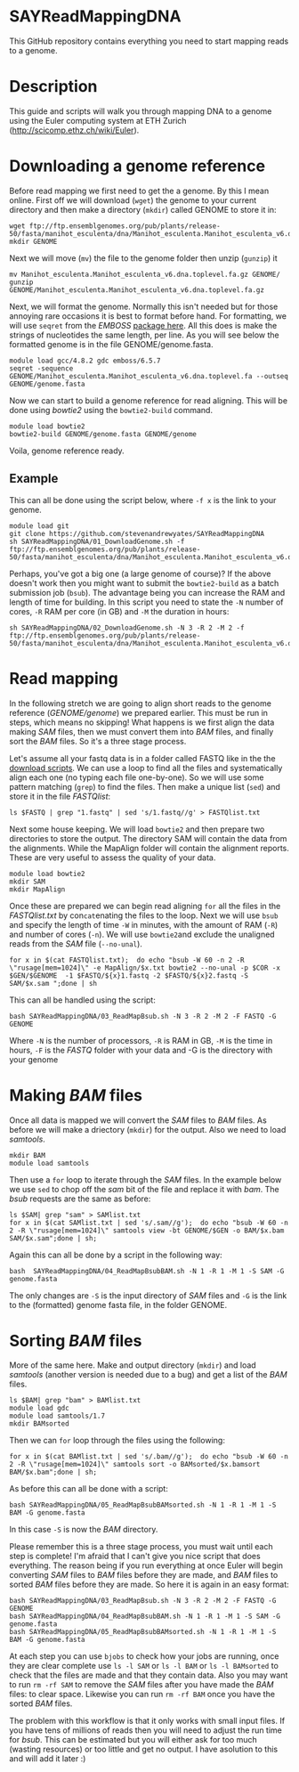 # SAYReadMappingDNA
This GitHub repository contains everything you need to start mapping reads to a genome.


# Description

This guide and scripts will walk you through mapping DNA to a genome using the Euler computing system at ETH Zurich (http://scicomp.ethz.ch/wiki/Euler).

# Downloading a genome reference

Before read mapping we first need to get the a genome. By this I mean online. First off we will download (`wget`) the genome to your current directory and then make a directory (`mkdir`) called GENOME to store it in:

```
wget ftp://ftp.ensemblgenomes.org/pub/plants/release-50/fasta/manihot_esculenta/dna/Manihot_esculenta.Manihot_esculenta_v6.dna.toplevel.fa.gz
mkdir GENOME
```

Next we will move (`mv`) the file to the genome folder then unzip (`gunzip`) it

```
mv Manihot_esculenta.Manihot_esculenta_v6.dna.toplevel.fa.gz GENOME/
gunzip GENOME/Manihot_esculenta.Manihot_esculenta_v6.dna.toplevel.fa.gz
```

Next, we will format the genome. Normally this isn't needed but for those annoying rare occasions it is best to format before hand. For formatting, we will use `seqret` from the *EMBOSS* [package here](http://emboss.bioinformatics.nl/cgi-bin/emboss/help/seqret). All this does is make the strings of nucleotides the same length, per line. As you will see below the formatted genome is in the file GENOME/genome.fasta.

```
module load gcc/4.8.2 gdc emboss/6.5.7
seqret -sequence GENOME/Manihot_esculenta.Manihot_esculenta_v6.dna.toplevel.fa --outseq GENOME/genome.fasta
```

Now we can start to build a genome reference for read aligning. This will be done using *bowtie2* using the `bowtie2-build` command.

```
module load bowtie2
bowtie2-build GENOME/genome.fasta GENOME/genome
```

Voila, genome reference ready.


## Example
This can all be done using the script below, where `-f x` is the link to your genome.

```
module load git
git clone https://github.com/stevenandrewyates/SAYReadMappingDNA
sh SAYReadMappingDNA/01_DownloadGenome.sh -f ftp://ftp.ensemblgenomes.org/pub/plants/release-50/fasta/manihot_esculenta/dna/Manihot_esculenta.Manihot_esculenta_v6.dna.toplevel.fa.gz
```

Perhaps, you've got a big one (a large genome of course)? If the above doesn't work then you might want to submit the `bowtie2-build` as a batch submission job (`bsub`). The advantage being you can increase the RAM and length of time for building. In this script you need to state the `-N` number of cores, `-R` RAM per core (in GB) and  `-M` the duration in hours:

```
sh SAYReadMappingDNA/02_DownloadGenome.sh -N 3 -R 2 -M 2 -f ftp://ftp.ensemblgenomes.org/pub/plants/release-50/fasta/manihot_esculenta/dna/Manihot_esculenta.Manihot_esculenta_v6.dna.toplevel.fa.gz
```
# Read mapping

In  the following stretch we are going to align short reads to the genome reference (*GENOME/genome*) we prepared earlier. This must be run in steps, which means no skipping! What happens is we first align the data making *SAM* files, then we must convert them into *BAM* files, and finally sort the *BAM* files. So it's a three stage process.

Let's assume all your fastq data is in a folder called FASTQ like in the the [download scripts](https://github.com/stevenandrewyates/SAYEulerDataManagement/). We can use a loop to find all the files and systematically align each one (no typing each file one-by-one). So we will use some pattern matching (`grep`) to find the files. Then make a unique list (`sed`) and store it in the file *FASTQlist*:

```
ls $FASTQ | grep "1.fastq" | sed 's/1.fastq//g' > FASTQlist.txt
```

Next some house keeping. We will load `bowtie2` and then prepare two directories to store the output. The directory SAM will contain the data from the alignments. While the MapAlign folder will contain the alignment reports. These are very useful to assess the quality of your data.

```
module load bowtie2
mkdir SAM
mkdir MapAlign
```

Once these are prepared we  can begin read aligning `for` all the files in the *FASTQlist.txt* by con`cat`enating the files to the loop. Next we will use `bsub` and specify the length of time `-W` in minutes, with the amount of RAM (`-R`) and number of cores (`-n`). We will use `bowtie2`and exclude the unaligned reads from the *SAM* file (`--no-unal`).

```
for x in $(cat FASTQlist.txt);  do echo "bsub -W 60 -n 2 -R \"rusage[mem=1024]\" -e MapAlign/$x.txt bowtie2 --no-unal -p $COR -x  $GEN/$GENOME  -1 $FASTQ/${x}1.fastq -2 $FASTQ/${x}2.fastq -S SAM/$x.sam ";done | sh
```
This can all be handled using the script:

```
bash SAYReadMappingDNA/03_ReadMapBsub.sh -N 3 -R 2 -M 2 -F FASTQ -G GENOME
```

Where `-N` is the number of processors, `-R` is RAM in GB, `-M` is the time in hours, `-F` is the *FASTQ* folder with your data and -G is the directory with your genome 

# Making *BAM* files

Once all data is mapped we will convert the *SAM* files to *BAM* files. As before we will make a driectory (`mkdir`) for the output. Also we need to load *samtools*.

```
mkdir BAM
module load samtools
```

Then use a `for` loop to iterate through the *SAM* files. In the example below we use `sed` to chop off the *sam* bit of the file and replace it with *bam*. The *bsub* requests are the same as before:

```
ls $SAM| grep "sam" > SAMlist.txt
for x in $(cat SAMlist.txt | sed 's/.sam//g');  do echo "bsub -W 60 -n 2 -R \"rusage[mem=1024]\" samtools view -bt GENOME/$GEN -o BAM/$x.bam SAM/$x.sam";done | sh;
```

Again this can all be done by a script in the following way:

```
bash  SAYReadMappingDNA/04_ReadMapBsubBAM.sh -N 1 -R 1 -M 1 -S SAM -G genome.fasta
```

The only changes are `-S` is the input directory of *SAM* files and `-G` is the link to the (formatted) genome fasta file, in the folder GENOME. 


# Sorting *BAM* files

More of the same here. Make and output directory (`mkdir`) and load *samtools* (another version is needed due to a bug) and get a list of the *BAM* files.

```
ls $BAM| grep "bam" > BAMlist.txt
module load gdc
module load samtools/1.7
mkdir BAMsorted
```

Then we can `for` loop through the files using the following:

```
for x in $(cat BAMlist.txt | sed 's/.bam//g');  do echo "bsub -W 60 -n 2 -R \"rusage[mem=1024]\" samtools sort -o BAMsorted/$x.bamsort BAM/$x.bam";done | sh;
```

As before this can all be done with a script:

```
bash SAYReadMappingDNA/05_ReadMapBsubBAMsorted.sh -N 1 -R 1 -M 1 -S BAM -G genome.fasta
```

In this case `-S` is now the *BAM* directory.


Please remember this is a three stage process, you must wait until each step is complete! I'm afraid that I can't give you nice script that does everything. The reason being if you run everything at once Euler will begin converting *SAM* files to *BAM* files before they are made, and *BAM* files to sorted *BAM* files before they are made. So here it is again in an easy format:


```
bash SAYReadMappingDNA/03_ReadMapBsub.sh -N 3 -R 2 -M 2 -F FASTQ -G GENOME
bash SAYReadMappingDNA/04_ReadMapBsubBAM.sh -N 1 -R 1 -M 1 -S SAM -G genome.fasta
bash SAYReadMappingDNA/05_ReadMapBsubBAMsorted.sh -N 1 -R 1 -M 1 -S BAM -G genome.fasta
```

At each step you can use `bjobs` to check how your jobs are running, once they are clear complete use `ls -l SAM` or `ls -l BAM` or `ls -l BAMsorted` to check that the files are made and that they contain data. Also you may want to run `rm -rf SAM` to remove the *SAM* files after you have made the *BAM* files: to clear space. Likewise you can run `rm -rf BAM` once you have the sorted *BAM* files.

The problem with this workflow is that it only works with small input files. If you have tens of millions of reads then you will need to adjust the run time for *bsub*. This can be estimated but you will either ask for too much (wasting resources) or too little and get no output. I have  asolution to this and will add it later :)


